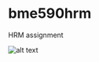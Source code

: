 # bme590hrm
HRM assignment

![alt text](https://travis-ci.com/ashishvankara/bme590hrm.svg?branch=master "Status Badge")
